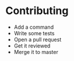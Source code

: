 # Contributing

- Add a command
- Write some tests
- Open a pull request
- Get it reviewed
- Merge it to master
